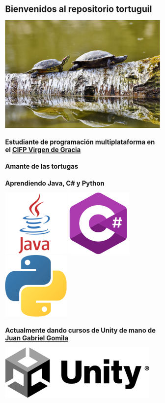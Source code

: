 # Bienvenidos al repositorio tortuguil
![](img/turtle.jpg)
## Estudiante de programación multiplataforma en el [CIFP Virgen de Gracia](https://cifpvirgendegracia.com)
## Amante de las tortugas
## Aprendiendo Java, C# y Python

<img height="200" src="img/java.png" width="200"/> <img height="200" src="img/csharp.png" width="200"/> <img height="200" src="img/Python.png" width="200"/>

## Actualmente dando cursos de Unity de mano de [Juan Gabriel Gomila](https://github.com/joanby)
![](img/unity.png)
<!---
Alfreditto/Alfreditto is a ✨ special ✨ repository because its `README.md` (this file) appears on your GitHub profile.
You can click the Preview link to take a look at your changes.
--->
